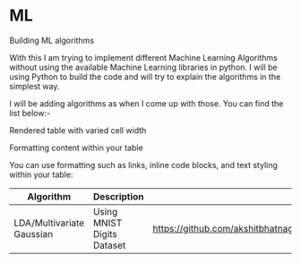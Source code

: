 # ML
Building ML algorithms

With this I am trying to implement different Machine Learning Algorithms without using the available Machine Learning libraries in python. I will be using Python to build the code and will try to explain the algorithms in the simplest way.

I will be adding algorithms as when I come up with those. You can find the list below:-


Rendered table with varied cell width

Formatting content within your table

You can use formatting such as links, inline code blocks, and text styling within your table:

| Algorithm | Description | Link 
| --- | --- | --- 
| LDA/Multivariate Gaussian | Using MNIST Digits Dataset | https://github.com/akshitbhatnagar2008/ML/blob/master/Handwritten%20digit%20recognition1.ipynb
